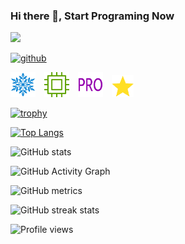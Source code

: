 ### Hi there 👋, Start Programing Now
![](https://images.unsplash.com/photo-1593720213428-28a5b9e94613?ixlib=rb-1.2.1&ixid=MnwxMjA3fDB8MHxzZWFyY2h8MzN8fHByb2dyYW1tZXJ8ZW58MHx8MHx8&auto=format&fit=crop&w=500&q=60)




[<img src='https://cdn.jsdelivr.net/npm/simple-icons@3.0.1/icons/github.svg' alt='github' height='40'>](https://github.com/ProgramarWe)  

<a href='https://archiveprogram.github.com/'><img src='https://raw.githubusercontent.com/acervenky/animated-github-badges/master/assets/acbadge.gif' width='40' height='40'></a> <a href='https://docs.github.com/en/developers'><img src='https://raw.githubusercontent.com/acervenky/animated-github-badges/master/assets/devbadge.gif' width='40' height='40'></a> <a href='https://github.com/pricing'><img src='https://raw.githubusercontent.com/acervenky/animated-github-badges/master/assets/pro.gif' width='40' height='40'></a> <a href='https://stars.github.com/'><img src='https://raw.githubusercontent.com/acervenky/animated-github-badges/master/assets/starbadge.gif' width='35' height='35'></a> 

[![trophy](https://github-profile-trophy.vercel.app/?username=ProgramarWe)](https://github.com/ryo-ma/github-profile-trophy)

[![Top Langs](https://github-readme-stats.vercel.app/api/top-langs/?username=ProgramarWe)](https://github.com/anuraghazra/github-readme-stats)

![GitHub stats](https://github-readme-stats.vercel.app/api?username=ProgramarWe&show_icons=true)  

![GitHub Activity Graph](https://activity-graph.herokuapp.com/graph?username=ProgramarWe)  

![GitHub metrics](https://metrics.lecoq.io/ProgramarWe)  

![GitHub streak stats](https://github-readme-streak-stats.herokuapp.com/?user=ProgramarWe)  

![Profile views](https://gpvc.arturio.dev/ProgramarWe)  
